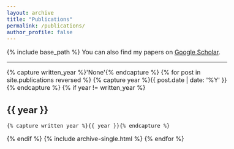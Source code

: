 ```yaml
---
layout: archive
title: "Publications"
permalink: /publications/
author_profile: false
---
```


<!-- {% if author.googlescholar %} -->
  
<!-- {% endif %} -->
<style type="text/css">
  body{
  font-size: 12pt;
}
</style>

{% include base_path %}
You can also find my papers on <a href="https://scholar.google.com/citations?user=oCqKAnsAAAAJ&hl=en">Google Scholar</a>.

-----------

{% capture written_year %}'None'{% endcapture %}
{% for post in site.publications reversed %}
  {% capture year %}{{ post.date | date: '%Y' }}{% endcapture %}
  {% if year != written_year %}
## {{ year }}
    {% capture written_year %}{{ year }}{% endcapture %}
  {% endif %}
  {% include archive-single.html %}
{% endfor %}
